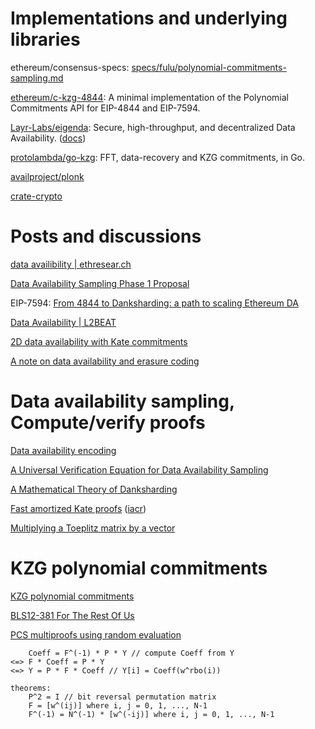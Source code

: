 # Implementations and underlying libraries

ethereum/consensus-specs: [specs/fulu/polynomial-commitments-sampling.md](https://github.com/ethereum/consensus-specs/blob/dev/specs/fulu/polynomial-commitments-sampling.md)

[ethereum/c-kzg-4844](https://github.com/ethereum/c-kzg-4844): A minimal implementation of the Polynomial Commitments API for EIP-4844 and EIP-7594.

[Layr-Labs/eigenda](https://github.com/Layr-Labs/eigenda): Secure, high-throughput, and decentralized Data Availability. ([docs](https://docs.eigenda.xyz/overview))

[protolambda/go-kzg](https://github.com/protolambda/go-kzg): FFT, data-recovery and KZG commitments, in Go.

[availproject/plonk](https://github.com/availproject/plonk/blob/v0.12.0-polygon-2/src/commitment_scheme/kzg10/key.rs#L297)

[crate-crypto](https://github.com/orgs/crate-crypto/repositories)

# Posts and discussions

[data availibility | ethresear.ch](https://ethresear.ch/search?q=data%20availibility)

[Data Availability Sampling Phase 1 Proposal](https://hackmd.io/@vbuterin/das)

EIP-7594: [From 4844 to Danksharding: a path to scaling Ethereum DA](https://ethresear.ch/t/from-4844-to-danksharding-a-path-to-scaling-ethereum-da/18046)

[Data Availability | L2BEAT](https://l2beat.com/data-availability/summary)

[2D data availability with Kate commitments](https://ethresear.ch/t/2d-data-availability-with-kate-commitments/8081)

[A note on data availability and erasure coding](https://github.com/ethereum/research/wiki/A-note-on-data-availability-and-erasure-coding)

# Data availability sampling, Compute/verify proofs
[Data availability encoding](https://notes.ethereum.org/@dankrad/danksharding_encoding)

[A Universal Verification Equation for Data Availability Sampling](https://ethresear.ch/t/a-universal-verification-equation-for-data-availability-sampling/13240)

[A Mathematical Theory of Danksharding](https://github.com/ingonyama-zk/papers/blob/main/danksharding_math.pdf)

[Fast amortized Kate proofs](https://github.com/khovratovich/Kate/blob/master/Kate_amortized.pdf) ([iacr](https://eprint.iacr.org/2023/033))

[Multiplying a Toeplitz matrix by a vector](https://alinush.github.io/2020/03/19/multiplying-a-vector-by-a-toeplitz-matrix.html)

# KZG polynomial commitments

[KZG polynomial commitments](https://dankradfeist.de/ethereum/2020/06/16/kate-polynomial-commitments.html)

[BLS12-381 For The Rest Of Us](https://hackmd.io/@benjaminion/bls12-381)

[PCS multiproofs using random evaluation](https://dankradfeist.de/ethereum/2021/06/18/pcs-multiproofs.html)

```
    Coeff = F^(-1) * P * Y // compute Coeff from Y
<=> F * Coeff = P * Y
<=> Y = P * F * Coeff // Y[i] = Coeff(w^rbo(i))

theorems:
    P^2 = I // bit reversal permutation matrix
    F = [w^(ij)] where i, j = 0, 1, ..., N-1
    F^(-1) = N^(-1) * [w^(-ij)] where i, j = 0, 1, ..., N-1
```
